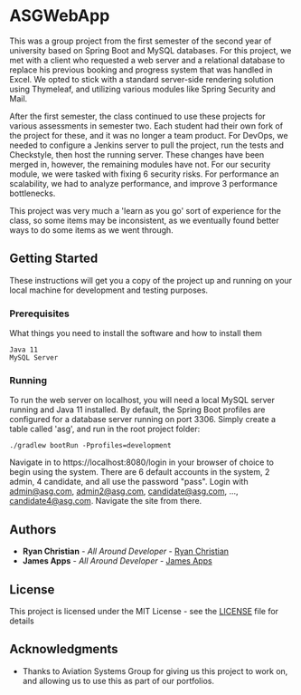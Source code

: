 # ASGWebApp

This was a group project from the first semester of the second year of university based on Spring Boot and MySQL databases. For this project, we met with a client who requested a web server and a relational database to replace his previous booking and progress system that was handled in Excel. We opted to stick with a standard server-side rendering solution using Thymeleaf, and utilizing various modules like Spring Security and Mail. 

After the first semester, the class continued to use these projects for various assessments in semester two. Each student had their own fork of the project for these, and it was no longer a team product. For DevOps, we needed to configure a Jenkins server to pull the project, run the tests and Checkstyle, then host the running server. These changes have been merged in, however, the remaining modules have not. For our security module, we were tasked with fixing 6 security risks. For performance an scalability, we had to analyze performance, and improve 3 performance bottlenecks. 

This project was very much a 'learn as you go' sort of experience for the class, so some items may be inconsistent, as we eventually found better ways to do some items as we went through.

## Getting Started

These instructions will get you a copy of the project up and running on your local machine for development and testing purposes.

### Prerequisites

What things you need to install the software and how to install them

```
Java 11
MySQL Server
```

### Running

To run the web server on localhost, you will need a local MySQL server running and Java 11 installed. By default, the Spring Boot profiles are configured for a database server running on port 3306. Simply create a table called 'asg', and run in the root project folder:

```
./gradlew bootRun -Pprofiles=development
```

Navigate in to https://localhost:8080/login in your browser of choice to begin using the system. There are 6 default accounts in the system, 2 admin, 4 candidate, and all use the password "pass". Login with admin@asg.com, admin2@asg.com, candidate@asg.com, ..., candidate4@asg.com. Navigate the site from there.

## Authors

* **Ryan Christian** - *All Around Developer* - [Ryan Christian](https://gitlab.cs.cf.ac.uk/c1717381)
* **James Apps** - *All Around Developer* - [James Apps](https://gitlab.cs.cf.ac.uk/c1769423)

## License

This project is licensed under the MIT License - see the [LICENSE](LICENSE) file for details

## Acknowledgments

* Thanks to Aviation Systems Group for giving us this project to work on, and allowing us to use this as part of our portfolios.
